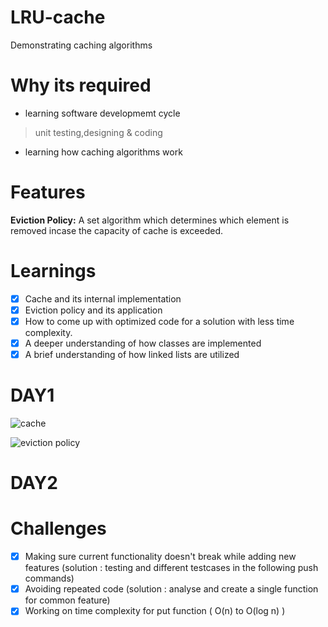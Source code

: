 # LRU-cache

Demonstrating caching algorithms

# Why its required
- learning software developmemt cycle
> unit testing,designing & coding
- learning how caching algorithms work

# Features
**Eviction Policy:** A set algorithm which determines which element is removed incase the capacity of cache is exceeded.

# Learnings
- [x] Cache and its internal implementation
- [x] Eviction policy and its application
- [x] How to come up with optimized code for a solution with less time complexity.
- [x] A deeper understanding of how classes are implemented
- [x] A brief understanding of how linked lists are utilized

# DAY1

![cache](https://github.com/srujan-bidgar/LRU-cache/assets/139164617/4dfe9546-9971-404d-9763-93211cc1632f)

![eviction policy](https://github.com/srujan-bidgar/LRU-cache/assets/139164617/7c7f7f53-97f9-47c4-a6d3-b2f0f242a2e9)

# DAY2



# Challenges
- [x] Making sure current functionality doesn't break while adding new features
(solution : testing and different testcases in the following push commands)
- [x] Avoiding repeated code (solution : analyse and create a single function for common feature)
- [x] Working on time complexity for put function ( O(n) to O(log n) )
